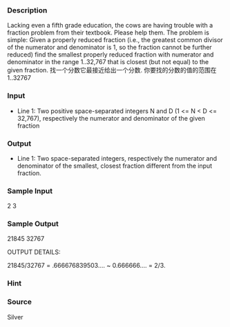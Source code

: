 
### Description
Lacking even a fifth grade education, the cows are having trouble with a fraction problem from their textbook. Please help them. The problem is simple: Given a properly reduced fraction (i.e., the greatest common divisor of the numerator and denominator is 1, so the fraction cannot be further reduced) find the smallest properly reduced fraction with numerator and denominator in the range 1..32,767 that is closest (but not equal) to the given fraction. 找一个分数它最接近给出一个分数. 你要找的分数的值的范围在1..32767
### Input
* Line 1: Two positive space-separated integers N and D (1 <= N < D <= 32,767), respectively the numerator and denominator of the given fraction
### Output
* Line 1: Two space-separated integers, respectively the numerator and denominator of the smallest, closest fraction different from the input fraction.
### Sample Input
2 3
### Sample Output
21845 32767

OUTPUT DETAILS:

21845/32767 = .666676839503.... ~ 0.666666.... = 2/3.
### Hint

### Source
Silver